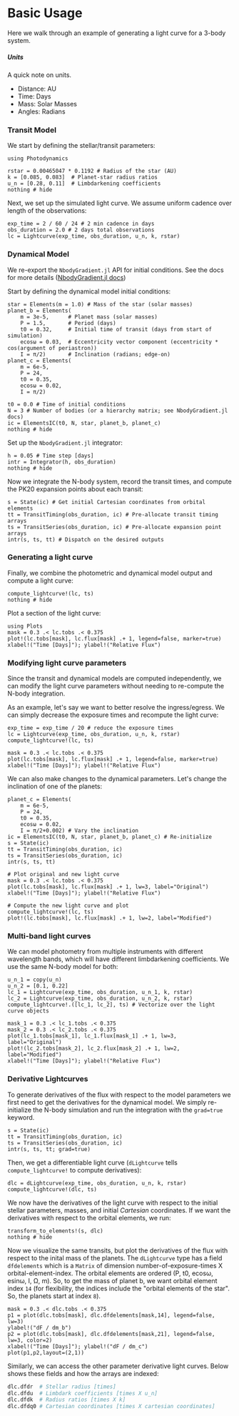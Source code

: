 # Basic Usage
Here we walk through an example of generating a light curve for a 3-body system.

##### Units
A quick note on units.
- Distance: AU
- Time: Days
- Mass: Solar Masses
- Angles: Radians

### Transit Model

We start by defining the stellar/transit parameters:
```@example 1
using Photodynamics

rstar = 0.00465047 * 0.1192 # Radius of the star (AU)
k = [0.085, 0.083]  # Planet-star radius ratios
u_n = [0.28, 0.11]  # Limbdarkening coefficients
nothing # hide
```

Next, we set up the simulated light curve. We assume uniform cadence over length of the observations:
```@example 1
exp_time = 2 / 60 / 24 # 2 min cadence in days
obs_duration = 2.0 # 2 days total observations
lc = Lightcurve(exp_time, obs_duration, u_n, k, rstar)
```

### Dynamical Model
We re-export the `NbodyGradient.jl` API for initial conditions. See the docs for more details ([NbodyGradient.jl docs](https://ericagol.github.io/NbodyGradient.jl/dev/))

Start by defining the dynamical model initial conditions:
```@example 1
star = Elements(m = 1.0) # Mass of the star (solar masses)
planet_b = Elements(
    m = 3e-5,      # Planet mass (solar masses)
    P = 1.5,       # Period (days)
    t0 = 0.32,     # Initial time of transit (days from start of simulation)
    ecosω = 0.03,  # Eccentricity vector component (eccentricity * cos(argument of periastron))
    I = π/2)       # Inclination (radians; edge-on)
planet_c = Elements(
    m = 6e-5, 
    P = 24,
    t0 = 0.35,
    ecosω = 0.02,
    I = π/2)

t0 = 0.0 # Time of initial conditions 
N = 3 # Number of bodies (or a hierarchy matrix; see NbodyGradient.jl docs)
ic = ElementsIC(t0, N, star, planet_b, planet_c)
nothing # hide
```

Set up the `NbodyGradient.jl` integrator:
```@example 1
h = 0.05 # Time step [days]
intr = Integrator(h, obs_duration)
nothing # hide 
```

Now we integrate the N-body system, record the transit times, and compute the PK20 expansion points about each transit:
```@example 1
s = State(ic) # Get initial Cartesian coordinates from orbital elements
tt = TransitTiming(obs_duration, ic) # Pre-allocate transit timing arrays
ts = TransitSeries(obs_duration, ic) # Pre-allocate expansion point arrays
intr(s, ts, tt) # Dispatch on the desired outputs 
```

### Generating a light curve

Finally, we combine the photometric and dynamical model output and compute a light curve:
```@example 1
compute_lightcurve!(lc, ts)
nothing # hide
```

Plot a section of the light curve:
```@example 1
using Plots
mask = 0.3 .< lc.tobs .< 0.375
plot!(lc.tobs[mask], lc.flux[mask] .+ 1, legend=false, marker=true)
xlabel!("Time [Days]"); ylabel!("Relative Flux")
```

### Modifying light curve parameters
Since the transit and dynamical models are computed independently, we can modify the light curve parameters without needing to re-compute the N-body integration. 

As an example, let's say we want to better resolve the ingress/egress. We can simply decrease the exposure times and recompute the light curve:
```@example 1
exp_time = exp_time / 20 # reduce the exposure times
lc = Lightcurve(exp_time, obs_duration, u_n, k, rstar)
compute_lightcurve!(lc, ts)

mask = 0.3 .< lc.tobs .< 0.375
plot(lc.tobs[mask], lc.flux[mask] .+ 1, legend=false, marker=true)
xlabel!("Time [Days]"); ylabel!("Relative Flux")
```

We can also make changes to the dynamical parameters. Let's change the inclination of one of the planets:
```@example 1
planet_c = Elements(
    m = 6e-5, 
    P = 24,
    t0 = 0.35,
    ecosω = 0.02,
    I = π/2+0.002) # Vary the inclination
ic = ElementsIC(t0, N, star, planet_b, planet_c) # Re-initialize
s = State(ic) 
tt = TransitTiming(obs_duration, ic) 
ts = TransitSeries(obs_duration, ic) 
intr(s, ts, tt) 

# Plot original and new light curve
mask = 0.3 .< lc.tobs .< 0.375
plot(lc.tobs[mask], lc.flux[mask] .+ 1, lw=3, label="Original")
xlabel!("Time [Days]"); ylabel!("Relative Flux")

# Compute the new light curve and plot
compute_lightcurve!(lc, ts)
plot!(lc.tobs[mask], lc.flux[mask] .+ 1, lw=2, label="Modified")
```

### Multi-band light curves
We can model photometry from multiple instruments with different wavelength bands, which will have different limbdarkening coefficients. We use the same N-body model for both:
```@example 1
u_n_1 = copy(u_n)
u_n_2 = [0.1, 0.22]
lc_1 = Lightcurve(exp_time, obs_duration, u_n_1, k, rstar)
lc_2 = Lightcurve(exp_time, obs_duration, u_n_2, k, rstar)
compute_lightcurve!.([lc_1, lc_2], ts) # Vectorize over the light curve objects 

mask_1 = 0.3 .< lc_1.tobs .< 0.375
mask_2 = 0.3 .< lc_2.tobs .< 0.375
plot(lc_1.tobs[mask_1], lc_1.flux[mask_1] .+ 1, lw=3, label="Original")
plot!(lc_2.tobs[mask_2], lc_2.flux[mask_2] .+ 1, lw=2, label="Modified")
xlabel!("Time [Days]"); ylabel!("Relative Flux")
```

### Derivative Lightcurves
To generate derivatives of the flux with respect to the model parameters we first need to
get the derivatives for the dynamical model. We simply re-initialize the N-body simulation
and run the integration with the `grad=true` keyword.
```@example 1
s = State(ic)
tt = TransitTiming(obs_duration, ic)
ts = TransitSeries(obs_duration, ic)
intr(s, ts, tt; grad=true) 
``` 

Then, we get a differentiable light curve (`dLightcurve` tells `compute_lightcurve!` to compute derivatives):
```@example 1
dlc = dLightcurve(exp_time, obs_duration, u_n, k, rstar)
compute_lightcurve!(dlc, ts)
```

We now have the derivatives of the light curve with respect to the initial stellar parameters, masses, and initial *Cartesian* coordinates. 
If we want the derivatives with respect to the orbital elements, we run:
```@example 1
transform_to_elements!(s, dlc)
nothing # hide
```

Now we visualize the same transits, but plot the derivatives of the flux with respect to the inital mass of the planets. The `dLightcurve` type has a field `dfdelements` which is a `Matrix` of dimension number-of-exposure-times X orbital-element-index. The orbital elements are ordered (P, t0, ecosω, esinω, I, Ω, m). So, to get the mass of planet b, we want orbital element index `14` (for flexibility, the indices include the "orbital elements of the star". So, the planets start at index `8`). 
```@example 1
mask = 0.3 .< dlc.tobs .< 0.375
p1 = plot(dlc.tobs[mask], dlc.dfdelements[mask,14], legend=false, lw=3)
ylabel!("dF / dm_b")
p2 = plot(dlc.tobs[mask], dlc.dfdelements[mask,21], legend=false, lw=3, color=2)
xlabel!("Time [Days]"); ylabel!("dF / dm_c")
plot(p1,p2,layout=(2,1))
```

Similarly, we can access the other parameter derivative light curves. Below shows these fields and how the arrays are indexed:
```julia
dlc.dfdr  # Stellar radius [times]
dlc.dfdu  # Limbdark coefficients [times X u_n]
dlc.dfdk  # Radius ratios [times X k]
dlc.dfdq0 # Cartesian coordinates [times X cartesian coordinates]
```